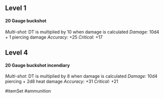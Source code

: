 
## Level 1

#### 20 Gauge buckshot

*Multi-shot:* DT is multiplied by 10 when damage is calculated
*Damage:* 10d4 + 1 piercing damage
*Accuracy:* +25
*Critical:* +17

## Level 4

#### 20 Gauge buckshot incendiary

*Multi-shot:* DT is multiplied by 8 when damage is calculated
*Damage:* 10d4 piercing + 2d8 heat damage
*Accuracy:* +31
*Critical:* +21

#itemSet #ammunition 